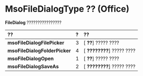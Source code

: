 
# MsoFileDialogType ?? (Office)

 **FileDialog** ????????????????



|**??**|**?**|**??**|
|:-----|:-----|:-----|
|**msoFileDialogFilePicker**|3|[ **??**] ????? ????|
|**msoFileDialogFolderPicker**|4|[ **????????**] ????? ????|
|**msoFileDialogOpen**|1|[ **??**] ????? ????|
|**msoFileDialogSaveAs**|2|[ **????????**] ????? ????|
